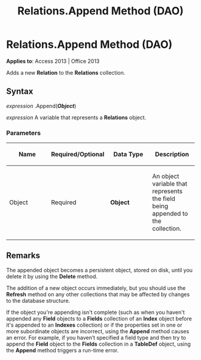 ﻿---
title: Relations.Append Method (DAO)
TOCTitle: Append Method
ms:assetid: dafcc7b8-b30d-2ba2-631d-eca0f882fc2d
ms:mtpsurl: https://msdn.microsoft.com/library/Ff835334(v=office.15)
ms:contentKeyID: 48548094
ms.date: 09/18/2015
mtps_version: v=office.15
f1_keywords:
- dao360.chm1052904
f1_categories:
- Office.Version=v15
---

# Relations.Append Method (DAO)


**Applies to**: Access 2013 | Office 2013

Adds a new **Relation** to the **Relations** collection.

## Syntax

*expression* .Append(***Object***)

*expression* A variable that represents a **Relations** object.

### Parameters

<table>
<colgroup>
<col style="width: 25%" />
<col style="width: 25%" />
<col style="width: 25%" />
<col style="width: 25%" />
</colgroup>
<thead>
<tr class="header">
<th><p>Name</p></th>
<th><p>Required/Optional</p></th>
<th><p>Data Type</p></th>
<th><p>Description</p></th>
</tr>
</thead>
<tbody>
<tr class="odd">
<td><p>Object</p></td>
<td><p>Required</p></td>
<td><p><strong>Object</strong></p></td>
<td><p>An object variable that represents the field being appended to the collection.</p></td>
</tr>
</tbody>
</table>


## Remarks

The appended object becomes a persistent object, stored on disk, until you delete it by using the **Delete** method.

The addition of a new object occurs immediately, but you should use the **Refresh** method on any other collections that may be affected by changes to the database structure.

If the object you're appending isn't complete (such as when you haven't appended any **Field** objects to a **Fields** collection of an **Index** object before it's appended to an **Indexes** collection) or if the properties set in one or more subordinate objects are incorrect, using the **Append** method causes an error. For example, if you haven’t specified a field type and then try to append the **Field** object to the **Fields** collection in a **TableDef** object, using the **Append** method triggers a run-time error.

